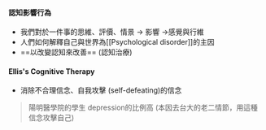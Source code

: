 #### 認知影響行為
- 我們對於一件事的思維、評價、情景 -> 影響 ->感覺與行維
- 人們如何解釋自己與世界為[[Psychological disorder]]的主因
- ==以改變認知來改善== (認知治療)


#### Ellis's Cognitive Therapy
- 消除不合理信念、自我攻擊 (self-defeating)的信念
> 陽明醫學院的學生 depression的比例高
> (本因去台大的老二情節，用這種信念攻擊自己)
